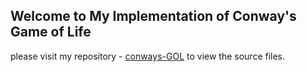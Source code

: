 ## Welcome to My Implementation of Conway's Game of Life

please visit my repository - [conways-GOL](https://github.com/praveen-kumaar/conways-GOL) to view the source files.
